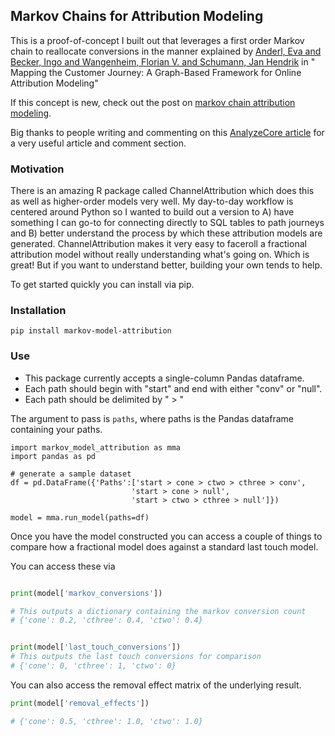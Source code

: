 
## Markov Chains for Attribution Modeling

This is a proof-of-concept I built out that leverages a first order Markov chain to reallocate conversions in the manner explained by [Anderl, Eva and Becker, Ingo and Wangenheim, Florian V. and Schumann, Jan Hendrik](https://papers.ssrn.com/sol3/papers.cfm?abstract_id=2343077) in " Mapping the Customer Journey: A Graph-Based Framework for Online Attribution Modeling"

If this concept is new, check out the post on [markov chain attribution modeling](https://nelson.eu.org/how-to-use-markov-chains-for-attribution/).   

Big thanks to people writing and commenting on this [AnalyzeCore article](https://analyzecore.com/2016/08/03/attribution-model-r-part-1/) for a very useful article and comment section.

### Motivation

There is an amazing R package called ChannelAttribution which does this as well as higher-order models very well.  My day-to-day workflow is centered around Python so I wanted to build out a version to A) have something I can go-to for connecting directly to SQL tables to path journeys and B) better understand the process by which these attribution models are generated.  ChannelAttribution makes it very easy to faceroll a fractional attribution model without really understanding what's going on.  Which is great!  But if you want to understand better, building your own tends to help.

To get started quickly you can install via pip.

### Installation
```#python
pip install markov-model-attribution
```

### Use
* This package currently accepts a single-column Pandas dataframe. 
* Each path should begin with "start" and end with either "conv" or "null".
* Each path should be delimited by " > "

The argument to pass is ```paths```, where paths is the Pandas dataframe containing your paths.


```#python
import markov_model_attribution as mma
import pandas as pd

# generate a sample dataset
df = pd.DataFrame({'Paths':['start > cone > ctwo > cthree > conv',
                           'start > cone > null',
                           'start > ctwo > cthree > null']})

model = mma.run_model(paths=df)

```

Once you have the model constructed you can access a couple of things to compare how a fractional model does against a standard last touch model.

You can access these via

```python

print(model['markov_conversions'])

# This outputs a dictionary containing the markov conversion count
# {'cone': 0.2, 'cthree': 0.4, 'ctwo': 0.4}


print(model['last_touch_conversions'])
# This outputs the last touch conversions for comparison
# {'cone': 0, 'cthree': 1, 'ctwo': 0}
```

You can also access the removal effect matrix of the underlying result.  

```python
print(model['removal_effects'])

# {'cone': 0.5, 'cthree': 1.0, 'ctwo': 1.0}
```
